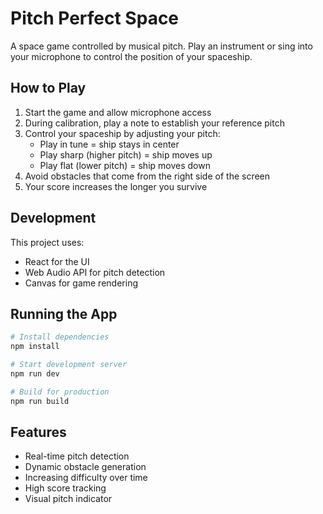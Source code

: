 # Pitch Perfect Space

A space game controlled by musical pitch. Play an instrument or sing into your microphone to control the position of your spaceship.

## How to Play

1. Start the game and allow microphone access
2. During calibration, play a note to establish your reference pitch
3. Control your spaceship by adjusting your pitch:
   - Play in tune = ship stays in center
   - Play sharp (higher pitch) = ship moves up
   - Play flat (lower pitch) = ship moves down
4. Avoid obstacles that come from the right side of the screen
5. Your score increases the longer you survive

## Development

This project uses:
- React for the UI
- Web Audio API for pitch detection
- Canvas for game rendering

## Running the App

```bash
# Install dependencies
npm install

# Start development server
npm run dev

# Build for production
npm run build
```

## Features

- Real-time pitch detection
- Dynamic obstacle generation
- Increasing difficulty over time
- High score tracking
- Visual pitch indicator